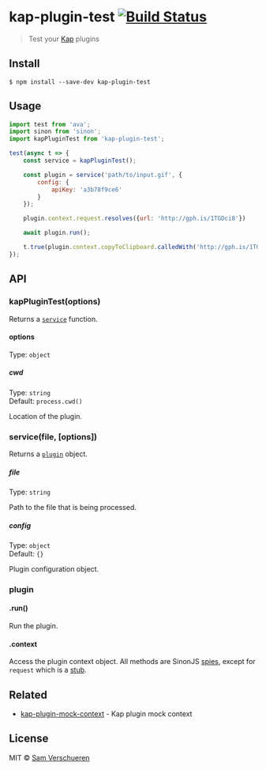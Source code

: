 # kap-plugin-test [![Build Status](https://travis-ci.org/SamVerschueren/kap-plugin-test.svg?branch=master)](https://travis-ci.org/SamVerschueren/kap-plugin-test)

> Test your [Kap](https://github.com/wulkano/kap) plugins


## Install

```
$ npm install --save-dev kap-plugin-test
```


## Usage

```js
import test from 'ava';
import sinon from 'sinon';
import kapPluginTest from 'kap-plugin-test';

test(async t => {
	const service = kapPluginTest();

	const plugin = service('path/to/input.gif', {
		config: {
			apiKey: 'a3b78f9ce6'
		}
	});

	plugin.context.request.resolves({url: 'http://gph.is/1TGDci8'})

	await plugin.run();

	t.true(plugin.context.copyToClipboard.calledWith('http://gph.is/1TGDci8'));
});
```


## API

### kapPluginTest(options)

Returns a [`service`](#servicefile-options) function.

#### options

Type: `object`

##### cwd

Type: `string`<br>
Default: `process.cwd()`

Location of the plugin.

### service(file, [options])

Returns a [`plugin`](#plugin) object.

##### file

Type: `string`

Path to the file that is being processed.

##### config

Type: `object`<br>
Default: `{}`

Plugin configuration object.

### plugin

#### .run()

Run the plugin.

#### .context

Access the plugin context object. All methods are SinonJS [spies](http://sinonjs.org/releases/v2.3.2/spies/), except for `request` which is a [stub](http://sinonjs.org/releases/v2.3.2/stubs/).


## Related

- [kap-plugin-mock-context](https://github.com/SamVerschueren/kap-plugin-mock-context) - Kap plugin mock context


## License

MIT © [Sam Verschueren](https://github.com/SamVerschueren)
